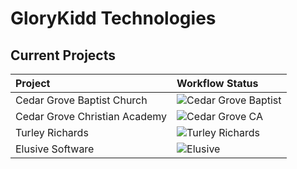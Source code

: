 GloryKidd Technologies
======================

## Current Projects
Project | Workflow Status | 
:--- | :--- |
Cedar Grove Baptist Church | ![Cedar Grove Baptist](https://github.com/dlnuckolls/glorykidd-public/actions/workflows/cgbc.yml/badge.svg) |
Cedar Grove Christian Academy | ![Cedar Grove CA](https://github.com/dlnuckolls/glorykidd-public/actions/workflows/cgca.yml/badge.svg) |
Turley Richards | ![Turley Richards](https://github.com/dlnuckolls/glorykidd-public/actions/workflows/trich.yml/badge.svg) |
Elusive Software |  ![Elusive](https://github.com/dlnuckolls/glorykidd-public/actions/workflows/gkes.yml/badge.svg) |


